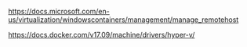 https://docs.microsoft.com/en-us/virtualization/windowscontainers/management/manage_remotehost

https://docs.docker.com/v17.09/machine/drivers/hyper-v/
